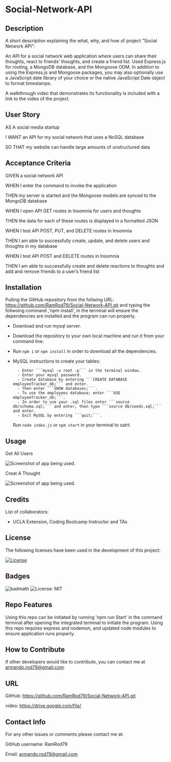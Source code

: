 # Social-Network-API

## Description

A short description explaining the what, why, and how of project "Social Network API":

An API for a social network web application where users can share their thoughts, react to friends’ thoughts, and create a friend list. Used Express.js for routing, a MongoDB database, and the Mongoose ODM. In addition to using the Express.js and Mongoose packages, you may also optionally use a JavaScript date library of your choice or the native JavaScript Date object to format timestamps.

A walkthrough video that demonstrates its functionality is included with a link to the video of the project. 

## User Story

AS A social media startup

I WANT an API for my social network that uses a NoSQL database

SO THAT my website can handle large amounts of unstructured data

## Acceptance Criteria

GIVEN a social network API

WHEN I enter the command to invoke the application

THEN my server is started and the Mongoose models are synced to the MongoDB database

WHEN I open API GET routes in Insomnia for users and thoughts

THEN the data for each of these routes is displayed in a formatted JSON

WHEN I test API POST, PUT, and DELETE routes in Insomnia

THEN I am able to successfully create, update, and delete users and thoughts in my database

WHEN I test API POST and DELETE routes in Insomnia

THEN I am able to successfully create and delete reactions to thoughts and add and remove friends to a user’s friend list

## Installation

Pulling the GitHub repository from the follwing URL: https://github.com/RamRod79/Social-Network-API.git and typing the follwoing command ,'npm install', in the terminal will ensure the dependencies are installed and the program can run properly.

- Download and run mysql server.

- Download the repository to your own local machine and run it from your command line.

- Run ```npm i``` or ```npm install``` in order to download all the dependencies.

- MySQL instructions to create your tables:

        - Enter ```mysql -u root -p``` in the terminal window.
        - Enter your mysql password. 
        - Create database by entering ```CREATE DATABASE employeeTracker_db;``` and enter.
        - Then enter ```SHOW databases;```.
        - To use the employees database; enter ```USE employeeTracker_db;```.
        - In order to use your .sql files enter ```source db/schema.sql;``` and enter, then type ```source db/seeds.sql;``` and enter.
        - Exit MySQL by entering ```quit;```.
  
  Run ```node index.js``` or ```npm start``` in your terminal to satrt.

## Usage
Get All Users

![Screenshot of app being used.](./assets/images/GetAllUsers.jpg)

Creat A Thought

![Screenshot of app being used.](./assets/images/CreateThought.jpg)

## Credits

List of collaborators:

- UCLA Extension, Coding Bootcamp Instructor and TAs

## License

The following licenses have been used in the development of this project:

[![License](https://img.shields.io/badge/License-MIT-success)](https://opensource.org/licenses/MIT)

## Badges

![badmath](https://img.shields.io/github/languages/top/lernantino/badmath)
![License: MIT](https://img.shields.io/badge/License-MIT-success)

## Repo Features

Using this repo can be initiated by running 'npm run Start' in the command terminal after opening the integrated terminal to initiate the program. Using this repo requires express and nodemon, and updated node modules to ensure application runs properly.

## How to Contribute

If other developers would like to contribute, you can contact me at armando.rod79@gmail.com.

## URL
GitHub: https://github.com/RamRod79/Social-Network-API.git

video: https://drive.google.com/file/

## Contact Info

For any other issues or comments please contact me at:

GitHub username: RamRod79

Email: armando.rod79@gmail.com